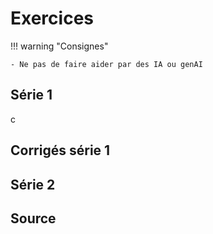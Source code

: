 # Exercices

!!! warning "Consignes"

    - Ne pas de faire aider par des IA ou genAI

## Série 1

c

## Corrigés série 1

## Série 2

## Source
